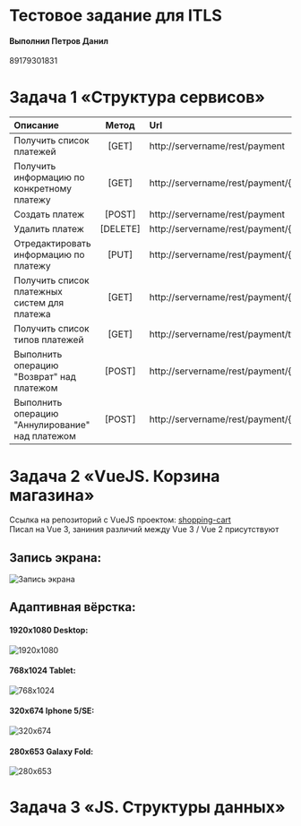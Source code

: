# Тестовое задание для ITLS
#### Выполнил Петров Данил<br>
<span class="phone">
89179301831
</span>

# Задача 1 «Структура сервисов»

| Описание | Метод | Url |
| :----------------------- | :---: | :----------------------------- |
| Получить список платежей | [GET] | http://servername/rest/payment |
| Получить информацию по конкретному платежу | [GET] | http://servername/rest/payment/{payment_id}/ |
| Создать платеж | [POST] | http://servername/rest/payment |
| Удалить платеж | [DELETE] | http://servername/rest/payment/{payment_id}/ |
| Отредактировать информацию по платежу | [PUT] | http://servername/rest/payment/{payment_id}/ |
| Получить список платежных систем для платежа | [GET] | http://servername/rest/payment/{payment_id}/systems |
| Получить список типов платежей | [GET] | http://servername/rest/payment/types |
| Выполнить операцию "Возврат" над платежом | [POST] | http://servername/rest/payment/{payment_id}/refund |
| Выполнить операцию "Аннулирование" над платежом | [POST] | http://servername/rest/payment/{payment_id}/cancel |

# Задача 2 «VueJS. Корзина магазина»

Ссылка на репозиторий с VueJS проектом: [shopping-cart](https://github.com/cclarice/shopping-cart)<br>
Писал на Vue 3, заниния различий между Vue 3 / Vue 2 присутствуют

## Запись экрана:
![Запись экрана](https://github.com/cclarice/tasks/blob/master/shopping-cart.gif)
## Адаптивная вёрстка:

#### 1920x1080 Desktop:
![1920x1080](https://github.com/cclarice/tasks/blob/master/shopping-cart-1920x1080.png)

#### 768x1024  Tablet:
![768x1024](https://github.com/cclarice/tasks/blob/master/shopping-cart-768x1024png.png)

#### 320x674   Iphone 5/SE:
![320x674](https://github.com/cclarice/tasks/blob/master/shopping-cart-320x674png.png)

#### 280x653   Galaxy Fold:
![280x653](https://github.com/cclarice/tasks/blob/master/shopping-cart-280x653.png)

# Задача 3 «JS. Структуры данных»
